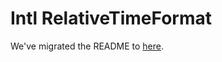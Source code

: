 # Intl RelativeTimeFormat

We've migrated the README to [here](../../website/docs/polyfills/intl-relativetimeformat.md).
